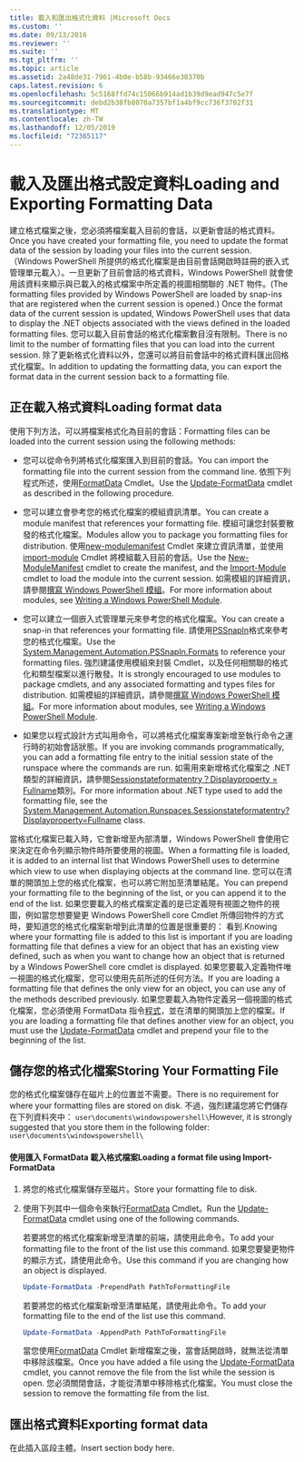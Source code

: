 ```yaml
---
title: 載入和匯出格式化資料 |Microsoft Docs
ms.custom: ''
ms.date: 09/13/2016
ms.reviewer: ''
ms.suite: ''
ms.tgt_pltfrm: ''
ms.topic: article
ms.assetid: 2a48de31-7961-4b0e-b58b-93466e38370b
caps.latest.revision: 6
ms.openlocfilehash: 5c5168ffd74c15066b914ad1b39d9ead947c5e7f
ms.sourcegitcommit: debd2b38fb8070a7357bf1a4bf9cc736f3702f31
ms.translationtype: MT
ms.contentlocale: zh-TW
ms.lasthandoff: 12/05/2019
ms.locfileid: "72365117"
---
```

# <a name="loading-and-exporting-formatting-data"></a><span data-ttu-id="89f40-102">載入及匯出格式設定資料</span><span class="sxs-lookup"><span data-stu-id="89f40-102">Loading and Exporting Formatting Data</span></span>

<span data-ttu-id="89f40-103">建立格式檔案之後，您必須將檔案載入目前的會話，以更新會話的格式資料。</span><span class="sxs-lookup"><span data-stu-id="89f40-103">Once you have created your formatting file, you need to update the format data of the session by loading your files into the current session.</span></span> <span data-ttu-id="89f40-104">（Windows PowerShell 所提供的格式化檔案是由目前會話開啟時註冊的嵌入式管理單元載入）。一旦更新了目前會話的格式資料，Windows PowerShell 就會使用該資料來顯示與已載入的格式檔案中所定義的視圖相關聯的 .NET 物件。</span><span class="sxs-lookup"><span data-stu-id="89f40-104">(The formatting files provided by Windows PowerShell are loaded by snap-ins that are registered when the current session is opened.) Once the format data of the current session is updated, Windows PowerShell uses that data to display the .NET objects associated with the views defined in the loaded formatting files.</span></span> <span data-ttu-id="89f40-105">您可以載入目前會話的格式化檔案數目沒有限制。</span><span class="sxs-lookup"><span data-stu-id="89f40-105">There is no limit to the number of formatting files that you can load into the current session.</span></span> <span data-ttu-id="89f40-106">除了更新格式化資料以外，您還可以將目前會話中的格式資料匯出回格式化檔案。</span><span class="sxs-lookup"><span data-stu-id="89f40-106">In addition to updating the formatting data, you can export the format data in the current session back to a formatting file.</span></span>

## <a name="loading-format-data"></a><span data-ttu-id="89f40-107">正在載入格式資料</span><span class="sxs-lookup"><span data-stu-id="89f40-107">Loading format data</span></span>

<span data-ttu-id="89f40-108">使用下列方法，可以將檔案格式化為目前的會話：</span><span class="sxs-lookup"><span data-stu-id="89f40-108">Formatting files can be loaded into the current session using the following methods:</span></span>

- <span data-ttu-id="89f40-109">您可以從命令列將格式化檔案匯入到目前的會話。</span><span class="sxs-lookup"><span data-stu-id="89f40-109">You can import the formatting file into the current session from the command line.</span></span> <span data-ttu-id="89f40-110">依照下列程式所述，使用[FormatData](/powershell/module/Microsoft.PowerShell.Utility/Update-FormatData) Cmdlet。</span><span class="sxs-lookup"><span data-stu-id="89f40-110">Use the [Update-FormatData](/powershell/module/Microsoft.PowerShell.Utility/Update-FormatData) cmdlet as described in the following procedure.</span></span>

- <span data-ttu-id="89f40-111">您可以建立會參考您的格式化檔案的模組資訊清單。</span><span class="sxs-lookup"><span data-stu-id="89f40-111">You can create a module manifest that references your formatting file.</span></span> <span data-ttu-id="89f40-112">模組可讓您封裝要散發的格式化檔案。</span><span class="sxs-lookup"><span data-stu-id="89f40-112">Modules allow you to package you formatting files for distribution.</span></span> <span data-ttu-id="89f40-113">使用[new-modulemanifest](/powershell/module/Microsoft.PowerShell.Core/New-ModuleManifest) Cmdlet 來建立資訊清單，並使用[import-module](/powershell/module/Microsoft.PowerShell.Core/Import-Module) Cmdlet 將模組載入目前的會話。</span><span class="sxs-lookup"><span data-stu-id="89f40-113">Use the [New-ModuleManifest](/powershell/module/Microsoft.PowerShell.Core/New-ModuleManifest) cmdlet to create the manifest, and the [Import-Module](/powershell/module/Microsoft.PowerShell.Core/Import-Module) cmdlet to load the module into the current session.</span></span> <span data-ttu-id="89f40-114">如需模組的詳細資訊，請參閱[撰寫 Windows PowerShell 模組](../module/writing-a-windows-powershell-module.md)。</span><span class="sxs-lookup"><span data-stu-id="89f40-114">For more information about modules, see [Writing a Windows PowerShell Module](../module/writing-a-windows-powershell-module.md).</span></span>

- <span data-ttu-id="89f40-115">您可以建立一個嵌入式管理單元來參考您的格式化檔案。</span><span class="sxs-lookup"><span data-stu-id="89f40-115">You can create a snap-in that references your formatting file.</span></span> <span data-ttu-id="89f40-116">請使用[PSSnapIn](/dotnet/api/System.Management.Automation.PSSnapIn.Formats)格式來參考您的格式化檔案。</span><span class="sxs-lookup"><span data-stu-id="89f40-116">Use the [System.Management.Automation.PSSnapIn.Formats](/dotnet/api/System.Management.Automation.PSSnapIn.Formats) to reference your formatting files.</span></span> <span data-ttu-id="89f40-117">強烈建議使用模組來封裝 Cmdlet，以及任何相關聯的格式化和類型檔案以進行散發。</span><span class="sxs-lookup"><span data-stu-id="89f40-117">It is strongly encouraged to use modules to package cmdlets, and any associated formatting and types files for distribution.</span></span> <span data-ttu-id="89f40-118">如需模組的詳細資訊，請參閱[撰寫 Windows PowerShell 模組](../module/writing-a-windows-powershell-module.md)。</span><span class="sxs-lookup"><span data-stu-id="89f40-118">For more information about modules, see [Writing a Windows PowerShell Module](../module/writing-a-windows-powershell-module.md).</span></span>

- <span data-ttu-id="89f40-119">如果您以程式設計方式叫用命令，可以將格式化檔案專案新增至執行命令之運行時的初始會話狀態。</span><span class="sxs-lookup"><span data-stu-id="89f40-119">If you are invoking commands programmatically, you can add a formatting file entry to the initial session state of the runspace where the commands are run.</span></span> <span data-ttu-id="89f40-120">如需用來新增格式化檔案之 .NET 類型的詳細資訊，請參閱[Sessionstateformatentry？Displayproperty = Fullname](/dotnet/api/System.Management.Automation.Runspaces.SessionStateFormatEntry)類別。</span><span class="sxs-lookup"><span data-stu-id="89f40-120">For more information about .NET type used to add the formatting file, see the [System.Management.Automation.Runspaces.Sessionstateformatentry?Displayproperty=Fullname](/dotnet/api/System.Management.Automation.Runspaces.SessionStateFormatEntry) class.</span></span>

<span data-ttu-id="89f40-121">當格式化檔案已載入時，它會新增至內部清單，Windows PowerShell 會使用它來決定在命令列顯示物件時所要使用的視圖。</span><span class="sxs-lookup"><span data-stu-id="89f40-121">When a formatting file is loaded, it is added to an internal list that Windows PowerShell uses to determine which view to use when displaying objects at the command line.</span></span> <span data-ttu-id="89f40-122">您可以在清單的開頭加上您的格式化檔案，也可以將它附加至清單結尾。</span><span class="sxs-lookup"><span data-stu-id="89f40-122">You can prepend your formatting file to the beginning of the list, or you can append it to the end of the list.</span></span> <span data-ttu-id="89f40-123">如果您要載入的格式檔案定義的是已定義現有視圖之物件的視圖，例如當您想要變更 Windows PowerShell core Cmdlet 所傳回物件的方式時，要知道您的格式化檔案新增到此清單的位置是很重要的： 看到.</span><span class="sxs-lookup"><span data-stu-id="89f40-123">Knowing where your formatting file is added to this list is important if you are loading formatting file that defines a view for an object that has an existing view defined, such as when you want to change how an object that is returned by a Windows PowerShell core cmdlet is displayed.</span></span> <span data-ttu-id="89f40-124">如果您要載入定義物件唯一視圖的格式化檔案，您可以使用先前所述的任何方法。</span><span class="sxs-lookup"><span data-stu-id="89f40-124">If you are loading a formatting file that defines the only view for an object, you can use any of the methods described previously.</span></span>  <span data-ttu-id="89f40-125">如果您要載入為物件定義另一個視圖的格式化檔案，您必須使用 FormatData 指令[程式](/powershell/module/Microsoft.PowerShell.Utility/Update-FormatData)，並在清單的開頭加上您的檔案。</span><span class="sxs-lookup"><span data-stu-id="89f40-125">If you are loading a formatting file that defines another view for an object, you must use the [Update-FormatData](/powershell/module/Microsoft.PowerShell.Utility/Update-FormatData) cmdlet and prepend your file to the beginning of the list.</span></span>

## <a name="storing-your-formatting-file"></a><span data-ttu-id="89f40-126">儲存您的格式化檔案</span><span class="sxs-lookup"><span data-stu-id="89f40-126">Storing Your Formatting File</span></span>

<span data-ttu-id="89f40-127">您的格式化檔案儲存在磁片上的位置並不需要。</span><span class="sxs-lookup"><span data-stu-id="89f40-127">There is no requirement for where your formatting files are stored on disk.</span></span> <span data-ttu-id="89f40-128">不過，強烈建議您將它們儲存在下列資料夾中： `user\documents\windowspowershell\`</span><span class="sxs-lookup"><span data-stu-id="89f40-128">However, it is strongly suggested that you store them in the following folder: `user\documents\windowspowershell\`</span></span>

#### <a name="loading-a-format-file-using-import-formatdata"></a><span data-ttu-id="89f40-129">使用匯入 FormatData 載入格式檔案</span><span class="sxs-lookup"><span data-stu-id="89f40-129">Loading a format file using Import-FormatData</span></span>

1. <span data-ttu-id="89f40-130">將您的格式化檔案儲存至磁片。</span><span class="sxs-lookup"><span data-stu-id="89f40-130">Store your formatting file to disk.</span></span>

2. <span data-ttu-id="89f40-131">使用下列其中一個命令來執行[FormatData](/powershell/module/Microsoft.PowerShell.Utility/Update-FormatData) Cmdlet。</span><span class="sxs-lookup"><span data-stu-id="89f40-131">Run the [Update-FormatData](/powershell/module/Microsoft.PowerShell.Utility/Update-FormatData) cmdlet using one of the following commands.</span></span>

   <span data-ttu-id="89f40-132">若要將您的格式化檔案新增至清單的前端，請使用此命令。</span><span class="sxs-lookup"><span data-stu-id="89f40-132">To add your formatting file to the front of the list use this command.</span></span> <span data-ttu-id="89f40-133">如果您要變更物件的顯示方式，請使用此命令。</span><span class="sxs-lookup"><span data-stu-id="89f40-133">Use this command if you are changing how an object is displayed.</span></span>

   ```powershell
   Update-FormatData -PrependPath PathToFormattingFile
   ```

   <span data-ttu-id="89f40-134">若要將您的格式化檔案新增至清單結尾，請使用此命令。</span><span class="sxs-lookup"><span data-stu-id="89f40-134">To add your formatting file to the end of the list use this command.</span></span>

   ```powershell
   Update-FormatData -AppendPath PathToFormattingFile
   ```

   <span data-ttu-id="89f40-135">當您使用[FormatData](/powershell/module/Microsoft.PowerShell.Utility/Update-FormatData) Cmdlet 新增檔案之後，當會話開啟時，就無法從清單中移除該檔案。</span><span class="sxs-lookup"><span data-stu-id="89f40-135">Once you have added a file using the [Update-FormatData](/powershell/module/Microsoft.PowerShell.Utility/Update-FormatData) cmdlet, you cannot remove the file from the list while the session is open.</span></span> <span data-ttu-id="89f40-136">您必須關閉會話，才能從清單中移除格式化檔案。</span><span class="sxs-lookup"><span data-stu-id="89f40-136">You must close the session to remove the formatting file from the list.</span></span>

## <a name="exporting-format-data"></a><span data-ttu-id="89f40-137">匯出格式資料</span><span class="sxs-lookup"><span data-stu-id="89f40-137">Exporting format data</span></span>

<span data-ttu-id="89f40-138">在此插入區段主體。</span><span class="sxs-lookup"><span data-stu-id="89f40-138">Insert section body here.</span></span>
